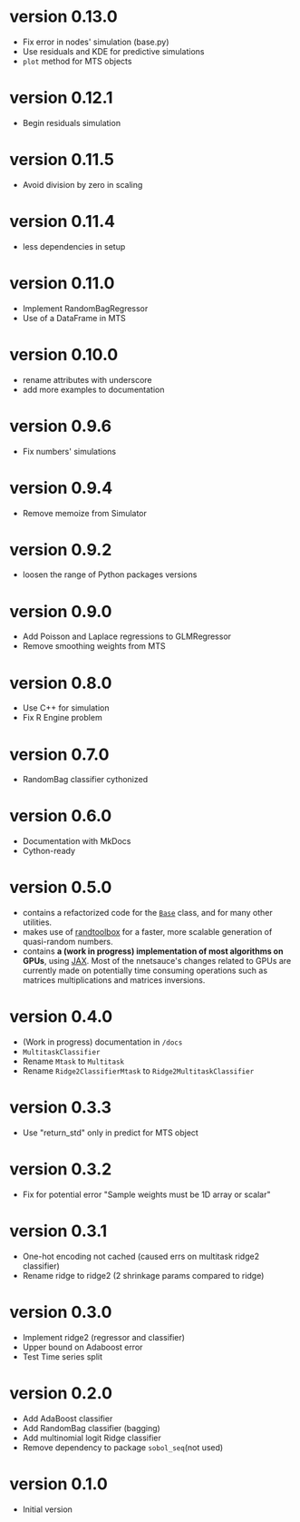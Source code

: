 # version 0.13.0

- Fix error in nodes' simulation (base.py)
- Use residuals and KDE for predictive simulations
- `plot` method for MTS objects 

# version 0.12.1

- Begin residuals simulation

# version 0.11.5

- Avoid division by zero in scaling

# version 0.11.4

- less dependencies in setup 

# version 0.11.0

- Implement RandomBagRegressor
- Use of a DataFrame in MTS

# version 0.10.0

- rename attributes with underscore
- add more examples to documentation

# version 0.9.6

- Fix numbers' simulations

# version 0.9.4

- Remove memoize from Simulator

# version 0.9.2

- loosen the range of Python packages versions

# version 0.9.0

- Add Poisson and Laplace regressions to GLMRegressor
- Remove smoothing weights from MTS

# version 0.8.0

- Use C++ for simulation
- Fix R Engine problem

# version 0.7.0

- RandomBag classifier cythonized

# version 0.6.0

- Documentation with MkDocs
- Cython-ready

# version 0.5.0

- contains a refactorized code for the [`Base`](https://github.com/thierrymoudiki/nnetsauce/nnetsauce/base/base.py) class, 
and for many other utilities.
- makes use of [randtoolbox](https://cran.r-project.org/web/packages/randtoolbox/index.html) 
for a faster, more scalable generation of quasi-random numbers.
- contains __a (work in progress) implementation of most algorithms on GPUs__,
 using [JAX](https://github.com/google/jax). Most of the nnetsauce's changes 
 related to GPUs are currently made on potentially time consuming operations 
 such as matrices multiplications and matrices inversions.

# version 0.4.0

- (Work in progress) documentation in `/docs`
- `MultitaskClassifier`
- Rename `Mtask` to `Multitask`
- Rename `Ridge2ClassifierMtask` to `Ridge2MultitaskClassifier`


# version 0.3.3

- Use "return_std" only in predict for MTS object


# version 0.3.2

- Fix for potential error "Sample weights must be 1D array or scalar"


# version 0.3.1

- One-hot encoding not cached (caused errs on multitask ridge2 classifier)
- Rename ridge to ridge2 (2 shrinkage params compared to ridge)


# version 0.3.0

- Implement ridge2 (regressor and classifier)
- Upper bound on Adaboost error
- Test Time series split


# version 0.2.0

- Add AdaBoost classifier 
- Add RandomBag classifier (bagging)
- Add multinomial logit Ridge classifier 
- Remove dependency to package `sobol_seq`(not used)


# version 0.1.0

- Initial version
